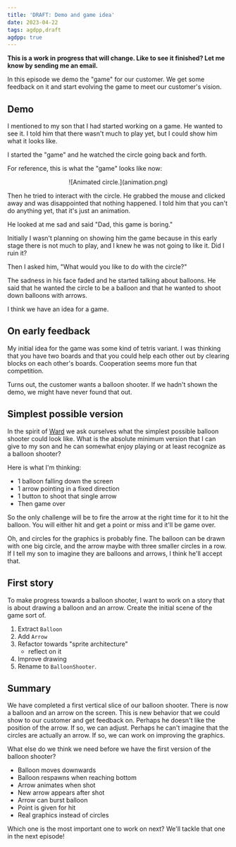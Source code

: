 ```yaml
---
title: 'DRAFT: Demo and game idea'
date: 2023-04-22
tags: agdpp,draft
agdpp: true
---
```


**This is a work in progress that will change. Like to see it finished? Let me know by sending me an email.**

In this episode we demo the "game" for our customer. We get some feedback on it
and start evolving the game to meet our customer's vision.

## Demo

I mentioned to my son that I had started working on a game. He wanted to see
it. I told him that there wasn't much to play yet, but I could show him what it
looks like.

I started the "game" and he watched the circle going back and forth.

For reference, this is what the "game" looks like now:

<center>
![Animated circle.](animation.png)
</center>

Then he tried to interact with the circle. He grabbed the mouse and clicked
away and was disappointed that nothing happened. I told him that you can't do
anything yet, that it's just an animation.

He looked at me sad and said "Dad, this game is boring."

Initially I wasn't planning on showing him the game because in this early stage
there is not much to play, and I knew he was not going to like it. Did I ruin
it?

Then I asked him, "What would you like to do with the circle?"

The sadness in his face faded and he started talking about balloons. He said
that he wanted the circle to be a balloon and that he wanted to shoot down
balloons with arrows.

I think we have an idea for a game.

## On early feedback

My initial idea for the game was some kind of tetris variant. I was thinking
that you have two boards and that you could help each other out by clearing
blocks on each other's boards. Cooperation seems more fun that competition.

Turns out, the customer wants a balloon shooter. If we hadn't shown the demo,
we might have never found that out.

## Simplest possible version

In the spirit of
[Ward](https://www.artima.com/articles/the-simplest-thing-that-could-possibly-work#part3)
we ask ourselves what the simplest possible balloon shooter could look like.
What is the absolute minimum version that I can give to my son and he can
somewhat enjoy playing or at least recognize as a balloon shooter?

Here is what I'm thinking:

* 1 balloon falling down the screen
* 1 arrow pointing in a fixed direction
* 1 button to shoot that single arrow
* Then game over

So the only challenge will be to fire the arrow at the right time for it to hit
the balloon. You will either hit and get a point or miss and it'll be game
over.

Oh, and circles for the graphics is probably fine. The balloon can be drawn
with one big circle, and the arrow maybe with three smaller circles in a row.
If I tell my son to imagine they are balloons and arrows, I think he'll accept
that.

## First story

To make progress towards a balloon shooter, I want to work on a story that is
about drawing a balloon and an arrow. Create the initial scene of the game sort
of.

1. Extract `Balloon`
2. Add `Arrow`
3. Refactor towards "sprite architecture"
    * reflect on it
4. Improve drawing
5. Rename to `BalloonShooter`.

## Summary

We have completed a first vertical slice of our balloon shooter. There is now a
balloon and an arrow on the screen. This is new behavior that we could show to
our customer and get feedback on. Perhaps he doesn't like the position of the
arrow. If so, we can adjust. Perhaps he can't imagine that the circles are
actually an arrow. If so, we can work on improving the graphics.

What else do we think we need before we have the first version of the balloon
shooter?

* Balloon moves downwards
* Balloon respawns when reaching bottom
* Arrow animates when shot
* New arrow appears after shot
* Arrow can burst balloon
* Point is given for hit
* Real graphics instead of circles

Which one is the most important one to work on next? We'll tackle that one in
the next episode!
